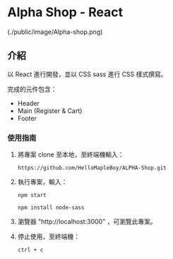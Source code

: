 # Alpha Shop - React

(./public/image/Alpha-shop.png)

## 介紹

以 React 進行開發，並以 CSS sass 進行 CSS 樣式撰寫。

完成的元件包含：

- Header
- Main (Register & Cart)
- Footer

### 使用指南

1. 將專案 clone 至本地，至終端機輸入：

   ```
   https://github.com/HelloMapleBoy/ALPHA-Shop.git

   ```

2. 執行專案，輸入：

   ```
   npm start

   npm install node-sass

   ```

3. 瀏覽器 "http://localhost:3000" ，可瀏覽此專案。

4. 停止使用，至終端機：
   ```
   ctrl + c
   ```
